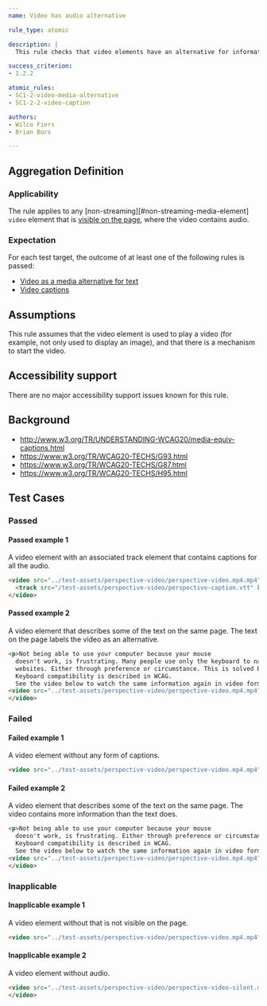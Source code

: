 ```yaml
---
name: Video has audio alternative

rule_type: atomic

description: |
  This rule checks that video elements have an alternative for information conveyed through audio

success_criterion:
- 1.2.2

atomic_rules:
- SC1-2-video-media-alternative
- SC1-2-2-video-caption

authors:
- Wilco Fiers
- Brian Bors

---
```


## Aggregation Definition

### Applicability

The rule applies to any [non-streaming][#non-streaming-media-element] `video` element that is [visible on the page](#visible-on-the-page), where the video contains audio.

### Expectation

For each test target, the outcome of at least one of the following rules is passed:

- [Video as a media alternative for text](#SC1-2-video-media-alternative)
- [Video captions](#SC1-2-2-video-caption)

## Assumptions

This rule assumes that the video element is used to play a video (for example, not only used to display an image), and that there is a mechanism to start the video.

## Accessibility support

There are no major accessibility support issues known for this rule.

## Background

- http://www.w3.org/TR/UNDERSTANDING-WCAG20/media-equiv-captions.html
- https://www.w3.org/TR/WCAG20-TECHS/G93.html
- https://www.w3.org/TR/WCAG20-TECHS/G87.html
- https://www.w3.org/TR/WCAG20-TECHS/H95.html

## Test Cases

### Passed

#### Passed example 1

A video element with an associated track element that contains captions for all the audio.

```html
<video src="../test-assets/perspective-video/perspective-video.mp4.mp4" controls>
  <track src="/test-assets/perspective-video/perspective-caption.vtt" kind="captions">
</video>
```

#### Passed example 2

A video element that describes some of the text on the same page. The text on the page labels the video as an alternative.

```html
<p>Not being able to use your computer because your mouse 
  doesn't work, is frustrating. Many people use only the keyboard to navigate 
  websites. Either through preference or circumstance. This is solved by keyboard compatibility. 
  Keyboard compatibility is described in WCAG.
  See the video below to watch the same information again in video form.</p>
<video src="../test-assets/perspective-video/perspective-video.mp4.mp4" controls>
</video>
```

### Failed

#### Failed example 1

A video element without any form of captions.

```html
<video src="../test-assets/perspective-video/perspective-video.mp4.mp4" controls></video>
```

#### Failed example 2

A video element that describes some of the text on the same page. The video contains more information than the text does.

```html
<p>Not being able to use your computer because your mouse 
  doesn't work, is frustrating. Either through preference or circumstance. This is solved by keyboard compatibility. 
  Keyboard compatibility is described in WCAG.
  See the video below to watch the same information again in video form.</p>
<video src="../test-assets/perspective-video/perspective-video.mp4.mp4" controls>
</video>
```

### Inapplicable

#### Inapplicable example 1

A video element without that is not visible on the page.

```html
<video src="../test-assets/perspective-video/perspective-video.mp4.mp4" controls style="display: none;"></video>
```

#### Inapplicable example 2

A video element without audio.

```html
<video src="../test-assets/perspective-video/perspective-video-silent.mp4" controls>
</video>
```
